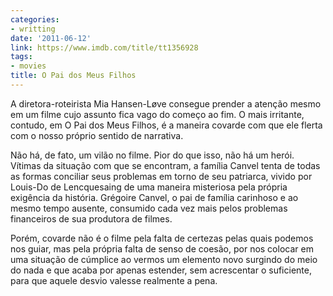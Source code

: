 ```yaml
---
categories:
- writting
date: '2011-06-12'
link: https://www.imdb.com/title/tt1356928
tags:
- movies
title: O Pai dos Meus Filhos
---
```


A diretora-roteirista Mia Hansen-Løve consegue prender a atenção mesmo em um filme cujo assunto fica vago do começo ao fim. O mais irritante, contudo, em O Pai dos Meus Filhos, é a maneira covarde com que ele flerta com o nosso próprio sentido de narrativa.

Não há, de fato, um vilão no filme. Pior do que isso, não há um herói. Vítimas da situação com que se encontram, a família Canvel tenta de todas as formas conciliar seus problemas em torno de seu patriarca, vivido por Louis-Do de Lencquesaing de uma maneira misteriosa pela própria exigência da história. Grégoire Canvel, o pai de família carinhoso e ao mesmo tempo ausente, consumido cada vez mais pelos problemas financeiros de sua produtora de filmes.

Porém, covarde não é o filme pela falta de certezas pelas quais podemos nos guiar, mas pela própria falta de senso de coesão, por nos colocar em uma situação de cúmplice ao vermos um elemento novo surgindo do meio do nada e que acaba por apenas estender, sem acrescentar o suficiente, para que aquele desvio valesse realmente a pena.